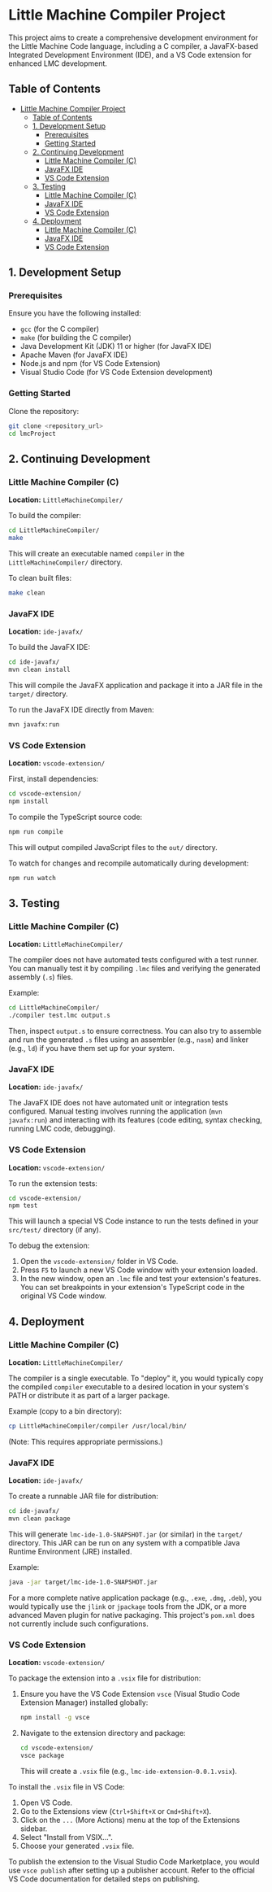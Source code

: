 # Little Machine Compiler Project

This project aims to create a comprehensive development environment for the Little Machine Code language, including a C compiler, a JavaFX-based Integrated Development Environment (IDE), and a VS Code extension for enhanced LMC development.

## Table of Contents
- [Little Machine Compiler Project](#little-machine-compiler-project)
  - [Table of Contents](#table-of-contents)
  - [1. Development Setup](#1-development-setup)
    - [Prerequisites](#prerequisites)
    - [Getting Started](#getting-started)
  - [2. Continuing Development](#2-continuing-development)
    - [Little Machine Compiler (C)](#little-machine-compiler-c)
    - [JavaFX IDE](#javafx-ide)
    - [VS Code Extension](#vs-code-extension)
  - [3. Testing](#3-testing)
    - [Little Machine Compiler (C)](#little-machine-compiler-c-1)
    - [JavaFX IDE](#javafx-ide-1)
    - [VS Code Extension](#vs-code-extension-1)
  - [4. Deployment](#4-deployment)
    - [Little Machine Compiler (C)](#little-machine-compiler-c-2)
    - [JavaFX IDE](#javafx-ide-2)
    - [VS Code Extension](#vs-code-extension-2)

## 1. Development Setup

### Prerequisites
Ensure you have the following installed:
- `gcc` (for the C compiler)
- `make` (for building the C compiler)
- Java Development Kit (JDK) 11 or higher (for JavaFX IDE)
- Apache Maven (for JavaFX IDE)
- Node.js and npm (for VS Code Extension)
- Visual Studio Code (for VS Code Extension development)

### Getting Started
Clone the repository:
```bash
git clone <repository_url>
cd lmcProject
```

## 2. Continuing Development

### Little Machine Compiler (C)
**Location:** `LittleMachineCompiler/`

To build the compiler:
```bash
cd LittleMachineCompiler/
make
```
This will create an executable named `compiler` in the `LittleMachineCompiler/` directory.

To clean built files:
```bash
make clean
```

### JavaFX IDE
**Location:** `ide-javafx/`

To build the JavaFX IDE:
```bash
cd ide-javafx/
mvn clean install
```
This will compile the JavaFX application and package it into a JAR file in the `target/` directory.

To run the JavaFX IDE directly from Maven:
```bash
mvn javafx:run
```

### VS Code Extension
**Location:** `vscode-extension/`

First, install dependencies:
```bash
cd vscode-extension/
npm install
```

To compile the TypeScript source code:
```bash
npm run compile
```
This will output compiled JavaScript files to the `out/` directory.

To watch for changes and recompile automatically during development:
```bash
npm run watch
```

## 3. Testing

### Little Machine Compiler (C)
**Location:** `LittleMachineCompiler/`

The compiler does not have automated tests configured with a test runner. You can manually test it by compiling `.lmc` files and verifying the generated assembly (`.s`) files.

Example:
```bash
cd LittleMachineCompiler/
./compiler test.lmc output.s
```
Then, inspect `output.s` to ensure correctness. You can also try to assemble and run the generated `.s` files using an assembler (e.g., `nasm`) and linker (e.g., `ld`) if you have them set up for your system.

### JavaFX IDE
**Location:** `ide-javafx/`

The JavaFX IDE does not have automated unit or integration tests configured. Manual testing involves running the application (`mvn javafx:run`) and interacting with its features (code editing, syntax checking, running LMC code, debugging).

### VS Code Extension
**Location:** `vscode-extension/`

To run the extension tests:
```bash
cd vscode-extension/
npm test
```
This will launch a special VS Code instance to run the tests defined in your `src/test/` directory (if any).

To debug the extension:
1. Open the `vscode-extension/` folder in VS Code.
2. Press `F5` to launch a new VS Code window with your extension loaded.
3. In the new window, open an `.lmc` file and test your extension's features. You can set breakpoints in your extension's TypeScript code in the original VS Code window.

## 4. Deployment

### Little Machine Compiler (C)
**Location:** `LittleMachineCompiler/`

The compiler is a single executable. To "deploy" it, you would typically copy the compiled `compiler` executable to a desired location in your system's PATH or distribute it as part of a larger package.

Example (copy to a bin directory):
```bash
cp LittleMachineCompiler/compiler /usr/local/bin/
```
(Note: This requires appropriate permissions.)

### JavaFX IDE
**Location:** `ide-javafx/`

To create a runnable JAR file for distribution:
```bash
cd ide-javafx/
mvn clean package
```
This will generate `lmc-ide-1.0-SNAPSHOT.jar` (or similar) in the `target/` directory. This JAR can be run on any system with a compatible Java Runtime Environment (JRE) installed.

Example:
```bash
java -jar target/lmc-ide-1.0-SNAPSHOT.jar
```

For a more complete native application package (e.g., `.exe`, `.dmg`, `.deb`), you would typically use the `jlink` or `jpackage` tools from the JDK, or a more advanced Maven plugin for native packaging. This project's `pom.xml` does not currently include such configurations.

### VS Code Extension
**Location:** `vscode-extension/`

To package the extension into a `.vsix` file for distribution:
1. Ensure you have the VS Code Extension `vsce` (Visual Studio Code Extension Manager) installed globally:
   ```bash
   npm install -g vsce
   ```
2. Navigate to the extension directory and package:
   ```bash
   cd vscode-extension/
   vsce package
   ```
   This will create a `.vsix` file (e.g., `lmc-ide-extension-0.0.1.vsix`).

To install the `.vsix` file in VS Code:
1. Open VS Code.
2. Go to the Extensions view (`Ctrl+Shift+X` or `Cmd+Shift+X`).
3. Click on the `...` (More Actions) menu at the top of the Extensions sidebar.
4. Select "Install from VSIX...".
5. Choose your generated `.vsix` file.

To publish the extension to the Visual Studio Code Marketplace, you would use `vsce publish` after setting up a publisher account. Refer to the official VS Code documentation for detailed steps on publishing.
